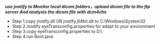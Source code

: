 ***use jnotify to Monitor local dicom folders，upload dicom file to the ftp server And analysis the dicom file with dcm4che***

- Step 1.copy jnotify.dll OR jnotify_64bit.dll to C:\Windows\System32
- Step 2.modify eyeTransconfig.properties for adapt to your environment
- Step 3.copy eyeTransconfig.properties to D:\
- Step 4.run Boot.java
